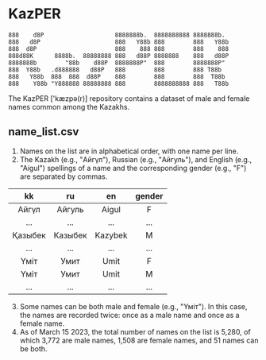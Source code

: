 # KazPER
```
888    d8P                    8888888b.  8888888888 8888888b.  
888   d8P                     888   Y88b 888        888   Y88b 
888  d8P                      888    888 888        888    888 
888d88K      8888b.  88888888 888   d88P 8888888    888   d88P 
8888888b        "88b    d88P  8888888P"  888        8888888P"  
888  Y88b   .d888888   d88P   888        888        888 T88b   
888   Y88b  888  888  d88P    888        888        888  T88b  
888    Y88b "Y888888 88888888 888        8888888888 888   T88b 
```                                                                                                          
The KazPER ['kæzpə(r)] repository contains a dataset of male and female names common among the Kazakhs.

## name_list.csv

1. Names on the list are in alphabetical order, with one name per line.
2. The Kazakh (e.g., "Айгүл"), Russian (e.g., "Айгуль"), and English (e.g., "Aigul") spellings of a name and the corresponding gender (e.g., "F") are separated by commas.

| kk  | ru | en | gender|
| :---: | :---: | :---: | :---: |
| Айгүл  | Айгуль | Aigul | F |
| ...  | ... | ... | ... |
| Қазыбек  | Казыбек | Kazybek | M |
| ...  | ... | ... | ... |
| Үміт  | Умит | Umit | F |
| Үміт  | Умит | Umit | M |
| ...  | ... | ... | ... |

3. Some names can be both male and female (e.g., "Үміт"). In this case, the names are recorded twice: once as a male name and once as a female name.
4. As of March 15 2023, the total number of names on the list is 5,280, of which 3,772 are male names, 1,508 are female names, and 51 names can be both.
